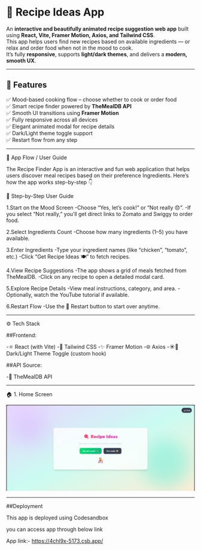 # 🍳 Recipe Ideas App

An **interactive and beautifully animated recipe suggestion web app** built using **React, Vite, Framer Motion, Axios, and Tailwind CSS**.  
This app helps users find new recipes based on available ingredients — or relax and order food when not in the mood to cook.  
It’s fully **responsive**, supports **light/dark themes**, and delivers a **modern, smooth UX**.

---

## 🌈 Features

✅ Mood-based cooking flow – choose whether to cook or order food  
✅ Smart recipe finder powered by **TheMealDB API**  
✅ Smooth UI transitions using **Framer Motion**  
✅ Fully responsive across all devices  
✅ Elegant animated modal for recipe details  
✅ Dark/Light theme toggle support  
✅ Restart flow from any step  

---

🧭 App Flow / User Guide

The Recipe Finder App is an interactive and fun web application that helps users discover meal recipes based on their preference Ingredients.
Here’s how the app works step-by-step 👇

🥣 Step-by-Step User Guide

1.Start on the Mood Screen
  -Choose “Yes, let’s cook!” or “Not really 😞”.
  -If you select “Not really,” you’ll get direct links to Zomato and Swiggy to order food.

2.Select Ingredients Count
  -Choose how many ingredients (1–5) you have available.

3.Enter Ingredients
  -Type your ingredient names (like “chicken”, “tomato”, etc.)
  -Click “Get Recipe Ideas 🍽️” to fetch recipes.

4.View Recipe Suggestions
  -The app shows a grid of meals fetched from TheMealDB.
  -Click on any recipe to open a detailed modal card.

5.Explore Recipe Details
  -View meal instructions, category, and area.
  -Optionally, watch the YouTube tutorial if available.

6.Restart Flow
  -Use the 🔁 Restart button to start over anytime.

---
⚙️ Tech Stack

##Frontend:

-⚛️ React (with Vite)
-🎨 Tailwind CSS
-✨ Framer Motion
-🌐 Axios
-☀️🌙 Dark/Light Theme Toggle (custom hook)

##API Source:

-🍲 TheMealDB API

---

🏠 1. Home Screen

![alt text](<Screenshot (165).png>)


---
##Deployment

This app is deployed using Codesandbox 

you can access app through below link

App link:- https://4chl9x-5173.csb.app/


